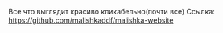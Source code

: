 Все что выглядит красиво кликабельно(почти все)
Ссылка: https://github.com/malishkaddf/malishka-website
